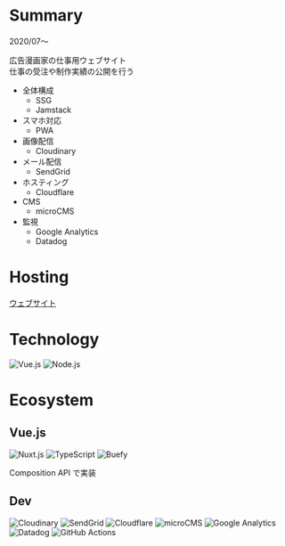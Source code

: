 # Summary

2020/07〜

広告漫画家の仕事用ウェブサイト  
仕事の受注や制作実績の公開を行う

- 全体構成
  - SSG
  - Jamstack
- スマホ対応
  - PWA
- 画像配信
  - Cloudinary
- メール配信
  - SendGrid
- ホスティング
  - Cloudflare
- CMS
  - microCMS
- 監視
  - Google Analytics
  - Datadog

# Hosting

[ウェブサイト](https://luna-hp.pages.dev)

# Technology

![Vue.js](/tools/vuejs.png 'Vue.js')
![Node.js](/tools/nodejs.png 'Node.js')

# Ecosystem

## Vue.js

![Nuxt.js](/tools/nuxtjs.png 'Nuxt.js')
![TypeScript](/tools/typescript.png 'TypeScript')
![Buefy](/tools/buefy.png 'Buefy')

Composition API で実装

## Dev

![Cloudinary](/tools/cloudinary.png 'Cloudinary')
![SendGrid](/tools/sendgrid.png 'SendGrid')
![Cloudflare](/tools/cloudflare.png 'Cloudflare')
![microCMS](/tools/microcms.png 'microCMS')
![Google Analytics](/tools/google-analytics.png 'Google Analytics')
![Datadog](/tools/datadog.png 'Datadog')
![GitHub Actions](/tools/github-actions.png 'GitHub Actions')
